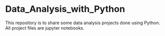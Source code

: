 # Data_Analysis_with_Python
This repository is to share some data analysis projects done using Python. All project files are jupyter notebooks.
